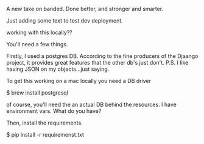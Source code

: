 A new take on banded. Done better, and stronger and smarter. 



Just adding some text to test dev deployment. 


working with this locally??


You'll need a few things. 

Firstly, I used a postgres DB.  According to the fine producers of the Djaango project, it provides great features that the other db's just don't. 
P.S. I like having JSON on my objects...just saying. 

To get this working on a mac locally you need a DB driver

$ brew install postgresql

of course, you'll need the an actual DB behind the resources.  I have environment vars.  What do you have?

Then, install the requirements. 

$ pip install -r requiremenst.txt

